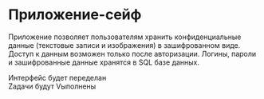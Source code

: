 # Приложение-сейф

Приложение позволяет пользователям хранить конфиденциальные данные (текстовые записи и изображения) в зашифрованном виде. Доступ к данным возможен только после авторизации. Логины, пароли и зашифрованные данные хранятся в SQL базе данных.

Интерфейс будет переделан  
Zадачи будут Vыполнены
